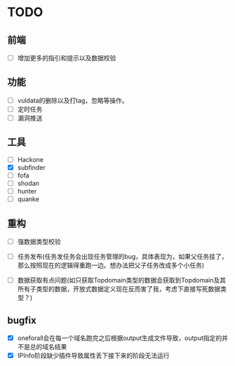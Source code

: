 # TODO

## 前端

- [ ] 增加更多的指引和提示以及数据校验

## 功能

- [ ] vuldata的删除以及打tag，忽略等操作。
- [ ] 定时任务
- [ ] 漏洞推送

## 工具

- [ ] Hackone
- [x] subfinder
- [ ] fofa
- [ ] shodan
- [ ] hunter
- [ ] quanke

## 重构

- [ ] 强数据类型校验
- [ ] 任务发布(任务发任务会出现任务管理的bug，具体表现为，如果父任务挂了，那么按照现在的逻辑得重跑一边。想办法把父子任务改成多个小任务)
- [ ] 数据获取有点问题(如只获取Topdomain类型的数据会获取到Topdomain及其所有子类型的数据，开放式数据定义现在反而害了我，考虑下直接写死数据类型？)



## bugfix
- [x] oneforall会在每一个域名跑完之后根据output生成文件导致，output指定的并不是总的域名结果
- [x] IPInfo阶段缺少插件导致属性丢下接下来的阶段无法运行
